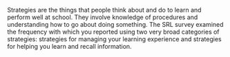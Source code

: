 Strategies are the things that people think about and do to learn and perform well at school. They involve knowledge of procedures and understanding how to go about doing something. The SRL survey examined the frequency with which you reported using two very broad categories of strategies: strategies for managing your learning experience and strategies for helping you learn and recall information. 
